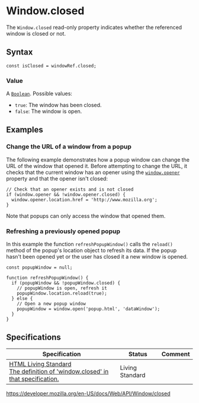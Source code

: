 Window.closed
=============

The `Window.closed` read-only property indicates whether the referenced window is closed or not.

Syntax
------

    const isClosed = windowRef.closed;

### Value

A [`Boolean`](https://developer.mozilla.org/en-US/docs/Web/JavaScript/Reference/Global_Objects/Boolean). Possible values:

-   `true`: The window has been closed.
-   `false`: The window is open.

Examples
--------

### Change the URL of a window from a popup

The following example demonstrates how a popup window can change the URL of the window that opened it. Before attempting to change the URL, it checks that the current window has an opener using the [`window.opener`](opener) property and that the opener isn't closed:

    // Check that an opener exists and is not closed
    if (window.opener && !window.opener.closed) {
      window.opener.location.href = 'http://www.mozilla.org';
    }

Note that popups can only access the window that opened them.

### Refreshing a previously opened popup

In this example the function `refreshPopupWindow()` calls the `reload()` method of the popup's location object to refresh its data. If the popup hasn't been opened yet or the user has closed it a new window is opened.

    const popupWindow = null;

    function refreshPopupWindow() {
      if (popupWindow && !popupWindow.closed) {
        // popupWindow is open, refresh it
        popupWindow.location.reload(true);
      } else {
        // Open a new popup window
        popupWindow = window.open('popup.html', 'dataWindow');
      }
    }

Specifications
--------------

<table><thead><tr class="header"><th>Specification</th><th>Status</th><th>Comment</th></tr></thead><tbody><tr class="odd"><td><a href="https://html.spec.whatwg.org/multipage/#dom-window-closed">HTML Living Standard<br />
<span class="small">The definition of 'window.closed' in that specification.</span></a></td><td><span class="spec-living">Living Standard</span></td><td></td></tr></tbody></table>

<a href="https://developer.mozilla.org/en-US/docs/Web/API/Window/closed" class="_attribution-link">https://developer.mozilla.org/en-US/docs/Web/API/Window/closed</a>
